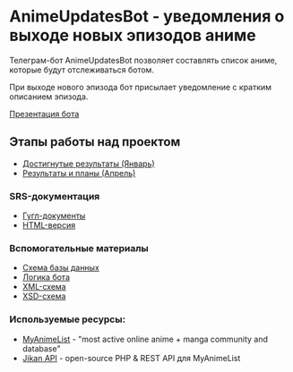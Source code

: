 # AnimeUpdatesBot - уведомления о выходе новых эпизодов аниме

Телеграм-бот AnimeUpdatesBot позволяет составлять список аниме, которые будут отслеживаться ботом.

При выходе нового эпизода бот присылает уведомление с кратким описанием эпизода.

[Презентация бота](docs/AnimeUpdatesBot.pdf)

## Этапы работы над проектом
- [Достигнутые результаты (Январь)](docs/AnimeUpdResults.pdf)
- [Результаты и планы (Апрель)](docs/AnimeUpdBot_current_april.pdf)

### SRS-документация
- [Гугл-документы](https://docs.google.com/document/d/1V3BpQEYjUxV9lLRIFGlfW4RQZhVWIPW_16f_bvy0XTg/edit)
- [HTML-версия](https://gorbunovakris4.github.io/srs/)

### Вспомогательные материалы
- [Схема базы данных](docs/db_scheme.jpg)
- [Логика бота](https://docs.google.com/document/d/1RyHHrPVLukMPLZlpQ1GfLx7Ro0HaDdRLbManZElRExY/edit?usp=sharing)
- [XML-схема](app_parameters.xml)
- [XSD-схема](app_parameters.xsd)

### Используемые ресурсы:
  - [MyAnimeList](https://myanimelist.net/) - "most active online anime + manga community and database"
  - [Jikan API](https://jikan.moe/) - open-source PHP & REST API для MyAnimeList

